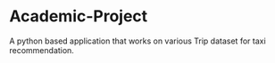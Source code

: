 # Academic-Project
A python based application that works on various Trip dataset for taxi recommendation.
